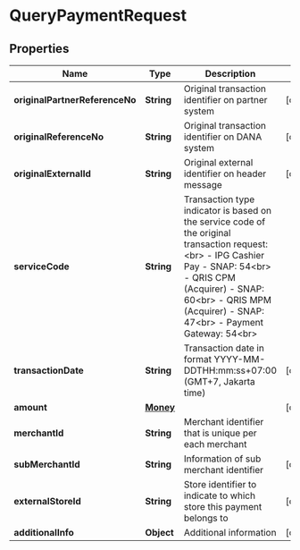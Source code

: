 

# QueryPaymentRequest


## Properties

| Name | Type | Description | Notes |
|------------ | ------------- | ------------- | -------------|
|**originalPartnerReferenceNo** | **String** | Original transaction identifier on partner system |  [optional] |
|**originalReferenceNo** | **String** | Original transaction identifier on DANA system |  [optional] |
|**originalExternalId** | **String** | Original external identifier on header message |  [optional] |
|**serviceCode** | **String** | Transaction type indicator is based on the service code of the original transaction request:&lt;br&gt; - IPG Cashier Pay - SNAP: 54&lt;br&gt; - QRIS CPM (Acquirer) - SNAP: 60&lt;br&gt; - QRIS MPM (Acquirer) - SNAP: 47&lt;br&gt; - Payment Gateway: 54&lt;br&gt;  |  |
|**transactionDate** | **String** | Transaction date in format YYYY-MM-DDTHH:mm:ss+07:00 (GMT+7, Jakarta time) |  [optional] |
|**amount** | [**Money**](Money.md) |  |  [optional] |
|**merchantId** | **String** | Merchant identifier that is unique per each merchant |  |
|**subMerchantId** | **String** | Information of sub merchant identifier |  [optional] |
|**externalStoreId** | **String** | Store identifier to indicate to which store this payment belongs to |  [optional] |
|**additionalInfo** | **Object** | Additional information |  [optional] |



